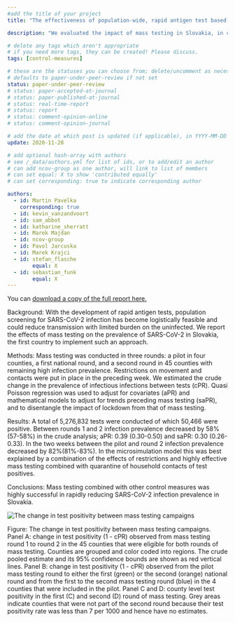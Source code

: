 ```yaml
---
#add the title of your project
title: "The effectiveness of population-wide, rapid antigen test based screening in reducing SARS-CoV-2 infection prevalence in Slovakia" 

description: "We evaluated the impact of mass testing in Slovakia, in combination with other measures put in place around the time, by comparing infection prevalence in each round of testing." 

# delete any tags which aren't appropriate
# if you need more tags, they can be created! Please discuss.
tags: [control-measures]

# these are the statuses you can choose from; delete/uncomment as necessary
# defaults to paper-under-peer-review if not set
status: paper-under-peer-review
# status: paper-accepted-at-journal
# status: paper-published-at-journal
# status: real-time-report
# status: report
# status: comment-opinion-online
# status: comment-opinion-journal

# add the date at which post is updated (if applicable), in YYYY-MM-DD
update: 2020-11-28

# add optional hash-array with authors
# see /_data/authors.yml for list of ids, or to add/edit an author
# can add ncov-group as one author, will link to list of members
# can set equal: X to show 'contributed equally'
# can set corresponding: true to indicate corresponding author

authors:
  - id: Martin Pavelka
    corresponding: true
  - id: kevin_vanzandvoort
  - id: sam_abbot
  - id: katharine_sherratt
  - id: Marek Majdan
  - id: ncov-group
  - id: Pavol Jarcuska
  - id: Marek Krajci
  - id: stefan_flasche 
        equal: X
  - id: sebastian_funk
        equal: X
---
```


You can [download a copy of the full report here.](reports/Slovak_full.pdf) 

Background: With the development of rapid antigen tests, population screening for SARS-CoV-2 infection has become logistically feasible and could reduce transmission with limited burden on the uninfected. We report the effects of mass testing on the prevalence of SARS-CoV-2 in Slovakia, the first country to implement such an approach.

Methods: Mass testing was conducted in three rounds: a pilot in four counties, a first national round, and a second round in 45 counties with remaining high infection prevalence. Restrictions on movement and contacts were put in place in the preceding week. We estimated the crude change in the prevalence of infectious infections between tests (cPR). Quasi Poisson regression was used to adjust for covariates (aPR) and mathematical models to adjust for trends preceding mass testing (saPR), and to disentangle the impact of lockdown from that of mass testing.

Results: A total of 5,276,832 tests were conducted of which 50,466 were positive. Between rounds 1 and 2 infection prevalence decreased by 58% (57-58%) in the crude analysis; aPR: 0.39 (0.30-0.50) and saPR: 0.30 (0.26-0.33). In the two weeks between the pilot and round 2 infection prevalence decreased by 82%(81%-83%). In the microsimulation model this was best explained by a combination of the effects of restrictions and highly effective mass testing combined with quarantine of household contacts of test positives.

Conclusions: Mass testing combined with other control measures was highly successful in rapidly reducing SARS-CoV-2 infection prevalence in Slovakia.

![The change in test positivity between mass testing campaigns](figures/Slovakia_Figure2.png)

Figure: The change in test positivity between mass testing campaigns. Panel A: change in test positivity (1 - cPR) observed from mass testing round 1 to round 2 in the 45 counties that were eligible for both rounds of mass testing. Counties are grouped and color coded into regions. The crude pooled estimate and its 95% confidence bounds are shown as red vertical lines. Panel B: change in test positivity (1 - cPR) observed from the pilot mass testing round to either the first (green) or the second (orange) national round and from the first to the second mass testing round (blue) in the 4 counties that were included in the pilot. Panel C and D: county level test positivity in the first (C) and second (D) round of mass testing. Grey areas indicate counties that were not part of the second round because their test positivity rate was less than 7 per 1000 and hence have no estimates.
